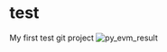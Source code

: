 # test
My first test git project
![py_evm_result](https://user-images.githubusercontent.com/16549786/147257284-fa3aedd5-cb20-48da-af01-ffbe8e5a8429.png)
